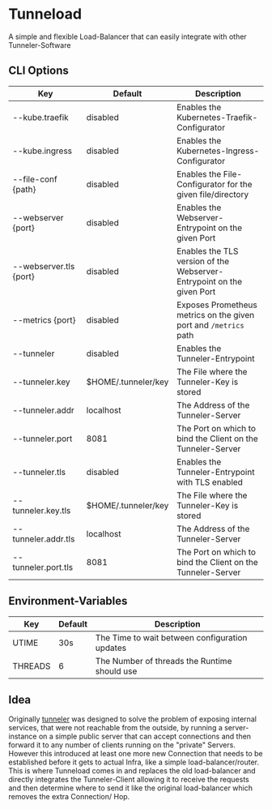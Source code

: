 # Tunneload
A simple and flexible Load-Balancer that can easily integrate with other Tunneler-Software

## CLI Options
Key | Default | Description
--- | --- | ---
--kube.traefik | disabled | Enables the Kubernetes-Traefik-Configurator
--kube.ingress | disabled | Enables the Kubernetes-Ingress-Configurator
--file-conf {path} | disabled | Enables the File-Configurator for the given file/directory
--webserver {port} | disabled | Enables the Webserver-Entrypoint on the given Port
--webserver.tls {port} | disabled | Enables the TLS version of the Webserver-Entrypoint on the given Port
--metrics {port} | disabled | Exposes Prometheus metrics on the given port and `/metrics` path
--tunneler | disabled | Enables the Tunneler-Entrypoint
--tunneler.key | $HOME/.tunneler/key | The File where the Tunneler-Key is stored
--tunneler.addr | localhost | The Address of the Tunneler-Server
--tunneler.port | 8081 | The Port on which to bind the Client on the Tunneler-Server
--tunneler.tls | disabled | Enables the Tunneler-Entrypoint with TLS enabled
--tunneler.key.tls | $HOME/.tunneler/key | The File where the Tunneler-Key is stored
--tunneler.addr.tls | localhost | The Address of the Tunneler-Server
--tunneler.port.tls | 8081 | The Port on which to bind the Client on the Tunneler-Server

## Environment-Variables
Key | Default | Description
--- | --- | ---
UTIME | 30s | The Time to wait between configuration updates
THREADS | 6 | The Number of threads the Runtime should use

## Idea
Originally [tunneler](https://github.com/Lol3rrr/tunneler) was designed to solve the problem of
exposing internal services, that were not reachable from the outside, by running a server-instance
on a simple public server that can accept connections and then forward it to any number of clients
running on the "private" Servers.
However this introduced at least one more new Connection that needs to be established before it gets
to actual Infra, like a simple load-balancer/router. This is where Tunneload comes in and replaces
the old load-balancer and directly integrates the Tunneler-Client allowing it to receive the requests
and then determine where to send it like the original load-balancer which removes the extra Connection/
Hop.

